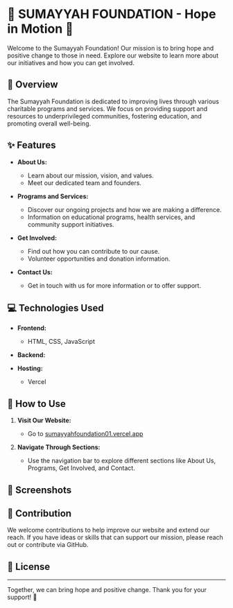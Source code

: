 # 🌟 SUMAYYAH FOUNDATION - Hope in Motion 🌟

Welcome to the Sumayyah Foundation! Our mission is to bring hope and positive change to those in need. Explore our website to learn more about our initiatives and how you can get involved.

## 📝 Overview

The Sumayyah Foundation is dedicated to improving lives through various charitable programs and services. We focus on providing support and resources to underprivileged communities, fostering education, and promoting overall well-being.

## ✨ Features

- **About Us:**
  - Learn about our mission, vision, and values.
  - Meet our dedicated team and founders.

- **Programs and Services:**
  - Discover our ongoing projects and how we are making a difference.
  - Information on educational programs, health services, and community support initiatives.

- **Get Involved:**
  - Find out how you can contribute to our cause.
  - Volunteer opportunities and donation information.

- **Contact Us:**
  - Get in touch with us for more information or to offer support.

## 💻 Technologies Used

- **Frontend:**
  - HTML, CSS, JavaScript

- **Backend:**

- **Hosting:**
  - Vercel

## 🚀 How to Use

1. **Visit Our Website:**
   - Go to [sumayyahfoundation01.vercel.app](https://sumayyahfoundation01.vercel.app)

2. **Navigate Through Sections:**
   - Use the navigation bar to explore different sections like About Us, Programs, Get Involved, and Contact.

## 📸 Screenshots


## 🤝 Contribution

We welcome contributions to help improve our website and extend our reach. If you have ideas or skills that can support our mission, please reach out or contribute via GitHub.

## 📜 License


---

Together, we can bring hope and positive change. Thank you for your support! 🌟
